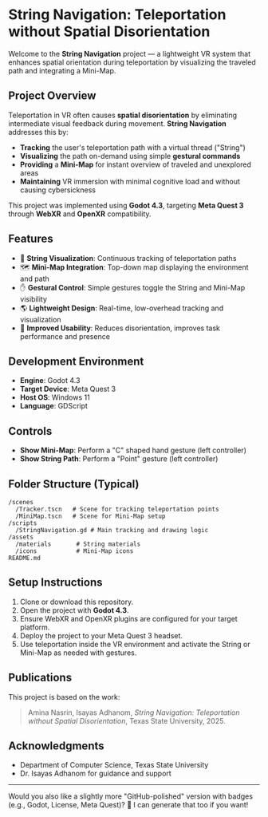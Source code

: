 # String Navigation: Teleportation without Spatial Disorientation

Welcome to the **String Navigation** project — a lightweight VR system that enhances spatial orientation during teleportation by visualizing the traveled path and integrating a Mini-Map.

## Project Overview

Teleportation in VR often causes **spatial disorientation** by eliminating intermediate visual feedback during movement.
**String Navigation** addresses this by:

* **Tracking** the user's teleportation path with a virtual thread ("String")
* **Visualizing** the path on-demand using simple **gestural commands**
* **Providing** a **Mini-Map** for instant overview of traveled and unexplored areas
* **Maintaining** VR immersion with minimal cognitive load and without causing cybersickness

This project was implemented using **Godot 4.3**, targeting **Meta Quest 3** through **WebXR** and **OpenXR** compatibility.

## Features

* 📍 **String Visualization**: Continuous tracking of teleportation paths
* 🗺️ **Mini-Map Integration**: Top-down map displaying the environment and path
* ✋ **Gestural Control**: Simple gestures toggle the String and Mini-Map visibility
* 🌎 **Lightweight Design**: Real-time, low-overhead tracking and visualization
* 🧠 **Improved Usability**: Reduces disorientation, improves task performance and presence

## Development Environment

* **Engine**: Godot 4.3
* **Target Device**: Meta Quest 3
* **Host OS**: Windows 11
* **Language**: GDScript

## Controls

* **Show Mini-Map**: Perform a "C" shaped hand gesture (left controller)
* **Show String Path**: Perform a "Point" gesture (left controller)

## Folder Structure (Typical)

```
/scenes
  /Tracker.tscn   # Scene for tracking teleportation points
  /MiniMap.tscn   # Scene for Mini-Map setup
/scripts
  /StringNavigation.gd # Main tracking and drawing logic
/assets
  /materials       # String materials
  /icons           # Mini-Map icons
README.md
```

## Setup Instructions

1. Clone or download this repository.
2. Open the project with **Godot 4.3**.
3. Ensure WebXR and OpenXR plugins are configured for your target platform.
4. Deploy the project to your Meta Quest 3 headset.
5. Use teleportation inside the VR environment and activate the String or Mini-Map as needed with gestures.

## Publications

This project is based on the work:

> Amina Nasrin, Isayas Adhanom,
> *String Navigation: Teleportation without Spatial Disorientation*,
> Texas State University, 2025.

## Acknowledgments

* Department of Computer Science, Texas State University
* Dr. Isayas Adhanom for guidance and support

---

Would you also like a slightly more "GitHub-polished" version with badges (e.g., Godot, License, Meta Quest)? 🎯
I can generate that too if you want!

